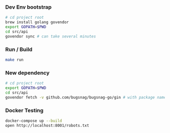 ### Dev Env bootstrap ###

```bash
# cd project root
brew install golang govendor
export GOPATH=$PWD
cd src/api
govendor sync # can take several minutes
```

### Run / Build ###

```bash
make run
```

### New dependency ###

```bash
# cd project root
export GOPATH=$PWD
cd src/api
govendor fetch -v github.com/bugsnag/bugsnag-go/gin # with package name
```

### Docker Testing ###

```bash
docker-compose up --build
open http://localhost:8001/robots.txt
```
